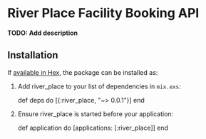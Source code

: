 # River Place Facility Booking API

**TODO: Add description**

## Installation

If [available in Hex](https://hex.pm/docs/publish), the package can be installed as:

  1. Add river_place to your list of dependencies in `mix.exs`:

        def deps do
          [{:river_place, "~> 0.0.1"}]
        end

  2. Ensure river_place is started before your application:

        def application do
          [applications: [:river_place]]
        end
